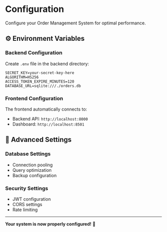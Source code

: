 # Configuration

Configure your Order Management System for optimal performance.

## ⚙️ Environment Variables

### Backend Configuration

Create `.env` file in the backend directory:

```env
SECRET_KEY=your-secret-key-here
ALGORITHM=HS256
ACCESS_TOKEN_EXPIRE_MINUTES=120
DATABASE_URL=sqlite:///./orders.db
```

### Frontend Configuration

The frontend automatically connects to:
- Backend API: `http://localhost:8000`
- Dashboard: `http://localhost:8501`

## 🔧 Advanced Settings

### Database Settings
- Connection pooling
- Query optimization
- Backup configuration

### Security Settings
- JWT configuration
- CORS settings
- Rate limiting

---

**Your system is now properly configured!** 🎯